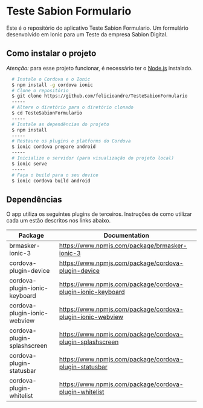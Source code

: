 # Teste Sabion Formulario
Este é o repositório do aplicativo Teste Sabion Formulario. Um formulário desenvolvido em Ionic para um Teste da empresa Sabion Digital.

## Como instalar o projeto
*Atenção:* para esse projeto funcionar, é necessário ter o [Node.js](https://nodejs.org/) instalado.
```bash
  # Instale o Cordova e o Ionic 
  $ npm install -g cordova ionic
  # Clone o repositório	
  $ git clone https://github.com/felicioandre/TesteSabionFormulario
  -----
  # Altere o diretório para o diretório clonado
  $ cd TesteSabionFormulario
  -----
  # Instale as dependências do projeto
  $ npm install
  -----
  # Restaure os plugins e platforms do Cordova
  $ ionic cordova prepare android
  -----
  # Inicialize o servidor (para visualização do projeto local)
  $ ionic serve
  -----
  # Faça o build para o seu device
  $ ionic cordova build android
  ```

## Dependências
O app utiliza os seguintes plugins de terceiros. Instruções de como utilizar cada um estão descritos nos links abaixo.

| Package | Documentation |
| ------ | ------ |
| brmasker-ionic-3 | https://www.npmjs.com/package/brmasker-ionic-3 |
| cordova-plugin-device | https://www.npmjs.com/package/cordova-plugin-device |
| cordova-plugin-ionic-keyboard | https://www.npmjs.com/package/cordova-plugin-ionic-keyboard |
| cordova-plugin-ionic-webview | https://www.npmjs.com/package/cordova-plugin-ionic-webview |
| cordova-plugin-splashscreen | https://www.npmjs.com/package/cordova-plugin-splashscreen |
| cordova-plugin-statusbar | https://www.npmjs.com/package/cordova-plugin-statusbar |
| cordova-plugin-whitelist | https://www.npmjs.com/package/cordova-plugin-whitelist |
